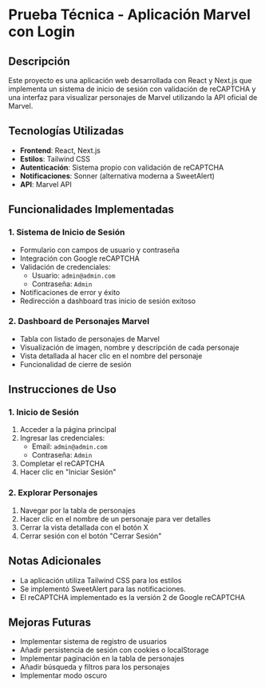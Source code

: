 # Prueba Técnica - Aplicación Marvel con Login

## Descripción

Este proyecto es una aplicación web desarrollada con React y Next.js que implementa un sistema de inicio de sesión con validación de reCAPTCHA y una interfaz para visualizar personajes de Marvel utilizando la API oficial de Marvel.

## Tecnologías Utilizadas

- **Frontend**: React, Next.js
- **Estilos**: Tailwind CSS
- **Autenticación**: Sistema propio con validación de reCAPTCHA
- **Notificaciones**: Sonner (alternativa moderna a SweetAlert)
- **API**: Marvel API

## Funcionalidades Implementadas

### 1. Sistema de Inicio de Sesión

- Formulario con campos de usuario y contraseña
- Integración con Google reCAPTCHA
- Validación de credenciales:
  - Usuario: `admin@admin.com`
  - Contraseña: `Admin`
- Notificaciones de error y éxito
- Redirección a dashboard tras inicio de sesión exitoso

### 2. Dashboard de Personajes Marvel

- Tabla con listado de personajes de Marvel
- Visualización de imagen, nombre y descripción de cada personaje
- Vista detallada al hacer clic en el nombre del personaje
- Funcionalidad de cierre de sesión

## Instrucciones de Uso

### 1. **Inicio de Sesión**

1. Acceder a la página principal
2. Ingresar las credenciales:
   - Email: `admin@admin.com`
   - Contraseña: `Admin`
3. Completar el reCAPTCHA
4. Hacer clic en "Iniciar Sesión"

### 2. **Explorar Personajes**

1. Navegar por la tabla de personajes
2. Hacer clic en el nombre de un personaje para ver detalles
3. Cerrar la vista detallada con el botón X
4. Cerrar sesión con el botón "Cerrar Sesión"


## Notas Adicionales

- La aplicación utiliza Tailwind CSS para los estilos
- Se implementó SweetAlert para las notificaciones.
- El reCAPTCHA implementado es la versión 2 de Google reCAPTCHA

## Mejoras Futuras

- Implementar sistema de registro de usuarios
- Añadir persistencia de sesión con cookies o localStorage
- Implementar paginación en la tabla de personajes
- Añadir búsqueda y filtros para los personajes
- Implementar modo oscuro
